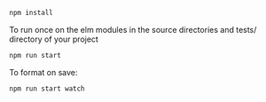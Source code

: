```bash
npm install
```

To run once on the elm modules in the source directories and tests/ directory of your project

```bash
npm run start
```

To format on save:

```bash
npm run start watch
```
